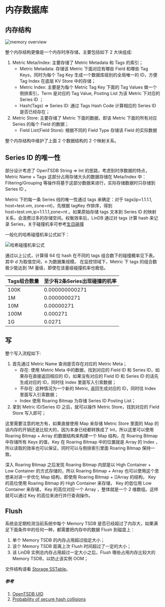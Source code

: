 # 内存数据库

## 内存结构

![memory overview](@images/design/memory_database.png)

整个内存结构更像是一个内存时序存储，主要包括如下 2 大块组成:
1. Metric Meta/Index: 主要存储了 Metric Metadata 和 Tags 的索引；
   * Metric Metadata: 存储该 Metric 下面对应有哪些 Field 和哪些 Tag Keys，同时为每个 Tag Key 生成一个数据库级别的全局唯一的 ID，方便 Tag Index 在底层 KV Store 中的存储；
   * Metric Index: 主要是为每个 Metric Tag Key 下面的 Tag Values 做一个倒排索引，Term 是对应的 Tag Value, Posting List 为该 Metric 下对应的 Series ID ；
   * Hash(Tags) => Series ID: 通过 Tags Hash Code 计算相应的 Series ID 是否已经存在；
2. Metric Store: 主要存储了 Metric 下面的数据，即该 Metric 下面的所有对应 Series 的每个 Field 的数据；
   * Field List(Field Store): 根据不同的 Field Type 存储该 Field 的实际数据

整个内存结构中维护了上面 2 个数据结构的 2 个映射关系。

## Series ID 的唯一性

部分设计考虑了 OpenTSDB String => Int 的思路，考虑到时序数据的特点，Metric Name + Tags 这部分占用存储大头的数据存储在 Meta/Index 中： Filtering/Grouping 等操作将基于这部分数据来进行，实际存储数据时只存储到 Series ID 。

Metric 下的每一条 Series 线的唯一性通过 tags 来确定：对于 tags(ip=1.1.1.1, host=test.vm, zone=nt)，先根据 tagKey 作排序，得到 host=test.vm,ip=1.1.1.1,zone=nt 。如果原始存储 tags 文本到 Series ID 的映射关系，会浪费过多的存储空间。权衡效率后，LinDB 通过对 tags 计算 hash 来记录 Series，关于碰撞机率可参考[生日碰撞](https://www.johndcook.com/blog/2017/01/10/probability-of-secure-hash-collisions/)

一般化的哈希碰撞机率公式如下：

![哈希碰撞机率公式](@images/design/hash_formula.png)

通过以上公式，计算得 64 位 hash 在不同的 tags 组合数下的碰撞概率见下表。其中 d 为取值空间，n 为数据集规模。
在监控领域下，Metric 下 tags 的组合数极少能达到 1M 量级，即使在该量级碰撞机率也极低。

|  Tags组合数量  | 至少有2条Series出现碰撞的机率 |
|  ----  | ----  |
| 100K  | 0.000000000271 |
| 1M  | 0.0000000271 |
| 10M  | 0.00000271 |
| 100M  | 0.000271 |
| 1G  | 0.0271 |


## 写

整个写入流程如下:
1. 首先通过 Metric Name 查询是否存在对应的 Metric Meta；
   * 存在: 使用 Metric Meta 中的数据，找到对应的 Field ID 和 Series ID，如果存在直接返回相应的 ID，如果没有对应的 Field ID 和 Series ID 的话先生成对应的 ID，同时往 Index 里面写入引索数据；
   * 不存在: 这种情况为一个新的 Metric, 返回生成对应的 ID，同时往 Index 里面写入引索数据；
   *  Index 使用 Roaring Bitmap 为存储 Series ID Posting List；
2. 拿到 Metric ID/Series ID 之后，就可以操作 Metric Store，找到对应的 Field Store 写入即可；

这里需要注意的地方有，如果直接使用 Map 来存储 Metric Store 里面的 Map 的话内存的开销还是比较大的，因为本身已经都转换成了  Int，所以这里可以使用 Roaring Bitmap + Array 的数据结构来构建一个 Map 结构，在 Roaring Bitmap 中存储所有 Keys 的值，Key 在 Roaring Bitmap 中的位置就是 Array 的 Index ，所以读取的效率也可以保证，同时可以与倒排索引里面 Roaring Bitmap 保持一致。

深入 Roaring Bitmap 之后发现 Roaring Bitmap 内部是以 High Container + Low Container 的方式存储的，所以 Roaring Bitmap + Array 也可以使用这个思想来对进一步优化 Map 结构，即使用 Roaring Bitmap + []Array 的结构， Key 的高位使用 Roaring Bitmap 的 High Container 来存储， Key 的低位用 Low Container 来存储， Key 的高位对应一个 Array ，整体就是一个 2 维数组。这样就可以通过 Key 的高位来进行并行查询操作。

## Flush

系统会定期检测当前系统中每个 Memory TSDB 是否已经超过了内存大，如果满足下面条件中的任何一种，都需要把内存中的数据 Flush 到磁盘上：
1. 单个 Memory TSDB 的内存占用超过指定大小；
2. 该个 Memory TSDB 距离上次 Flush 时间超过了一定的大小；
3. 该 LinDB 实例总内存占用超过一定大小之后，Flush 哪些占用内存比较大的 Memory TSDB，以防止该实例 OOM；

文件结构请看 [Storage SSTable](./storage.md#sstable-layout)。

##### 参考
1. [OpenTSDB UID](http://opentsdb.net/docs/build/html/user_guide/uids.html)
2. [Probability of secure hash collisions](https://www.johndcook.com/blog/2017/01/10/probability-of-secure-hash-collisions/)
